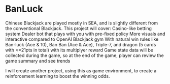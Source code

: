 # BanLuck
Chinese Blackjack are played mostly in SEA, and is slightly different from the conventional Blackjack. This project will cover:
  Casino-like betting system
  Dealer bot that plays with you with pre-fixed policy
  More visuals and interactive compared to OpenAI Blackjack gym
  With natural win rules like Ban-luck (Ace & 10), Ban Ban (Ace & Ace), Triple-7, and dragon (5 cards with <=21pts in total) with its multiplyer reward
  Game state data will be collected during the game, so at the end of the game, player can review the game summary and see trends
  
I will create another project, using this as game environment, to create a reinforcement learning to boost the winning odds.
